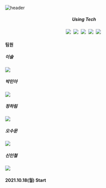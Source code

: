 ![header](https://capsule-render.vercel.app/api?type=waving&color=random&text=Slot-Tagging&animation=fadeIn&fontColor=B5B5B6)

<h5 align='center'> Using Tech </h5>

<p align='center'>
  <img src="https://img.shields.io/badge/Python-3766AB?style=flat-square&logo=Python&logoColor=white"/></a>&nbsp
  <img src="https://img.shields.io/badge/Jupyter-F37626?style=flat-square&logo=Jupyter&logoColor=white"/></a>&nbsp
  <img src="https://img.shields.io/badge/Colab-F9AB00?style=flat-square&logo=Google Colab&logoColor=white"/></a>&nbsp
  <img src="https://img.shields.io/badge/Flask-000000?style=flat-square&logo=Flask&logoColor=white"/></a>&nbsp
  <img src="https://img.shields.io/badge/Selenium-43B02A?style=flat-square&logo=Selenium&logoColor=white"/></a>&nbsp
</p>



#### 팀원
##### 이슬
![](https://github-profile-summary-cards.vercel.app/api/cards/profile-details?username=seuly1203&theme=monokai)
##### 박민아
![](https://github-profile-summary-cards.vercel.app/api/cards/profile-details?username=parkmina365&theme=monokai)
##### 정하림
![](https://github-profile-summary-cards.vercel.app/api/cards/profile-details?username=hharimjung&theme=monokai)
##### 오수문
![](https://github-profile-summary-cards.vercel.app/api/cards/profile-details?username=sumunoh&theme=monokai)
##### 신인철
![](https://github-profile-summary-cards.vercel.app/api/cards/profile-details?username=InChil2&theme=monokai)

#### 2021.10.18(월) Start
